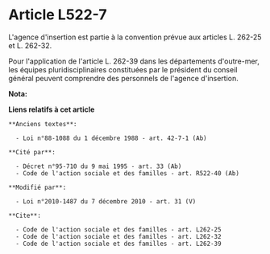 # Article L522-7

L'agence d'insertion est partie à la convention prévue aux articles L. 262-25 et L. 262-32.

Pour l'application de l'article L. 262-39 dans les départements d'outre-mer, les équipes pluridisciplinaires constituées par
le président du conseil général peuvent comprendre des personnels de l'agence d'insertion.

**Nota:**



**Liens relatifs à cet article**

	**Anciens textes**:

	  - Loi n°88-1088 du 1 décembre 1988 - art. 42-7-1 (Ab)

	**Cité par**:

	  - Décret n°95-710 du 9 mai 1995 - art. 33 (Ab)
	  - Code de l'action sociale et des familles - art. R522-40 (Ab)

	**Modifié par**:

	  - Loi n°2010-1487 du 7 décembre 2010 - art. 31 (V)

	**Cite**:

	  - Code de l'action sociale et des familles - art. L262-25
	  - Code de l'action sociale et des familles - art. L262-32
	  - Code de l'action sociale et des familles - art. L262-39
